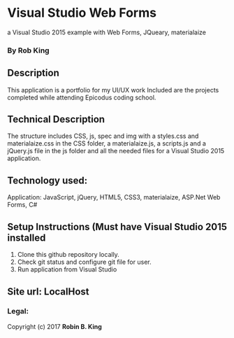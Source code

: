 # Visual Studio Web Forms
a Visual Studio 2015 example with Web Forms, JQueary, materialaize

### By Rob King

## Description
This application is a portfolio for my UI/UX work
Included are the projects completed while attending Epicodus coding school.

## Technical Description
The structure includes CSS, js, spec and img with a styles.css and materialaize.css in the CSS folder, a materialaize.js, a scripts.js and a jQuery.js file in the js folder and all the needed files for a Visual Studio 2015 application.

## Technology used:
Application: JavaScript, jQuery, HTML5, CSS3, materialaize, ASP.Net Web Forms, C#

## Setup Instructions (Must have Visual Studio 2015 installed
1. Clone this github repository locally.
2. Check git status and configure git file for user.
3. Run application from Visual Studio

## Site url: LocalHost

### Legal:
Copyright (c) 2017 **Robin B. King**
